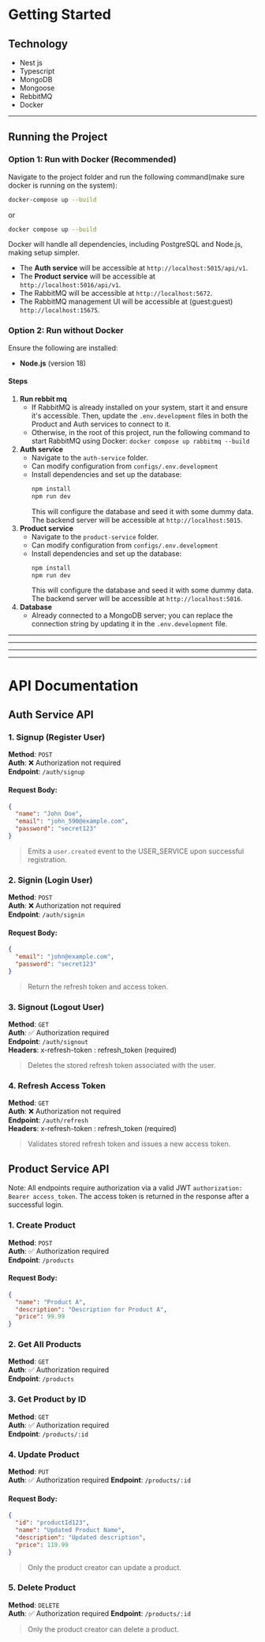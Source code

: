 # Getting Started

## Technology

- Nest js
- Typescript
- MongoDB
- Mongoose
- RebbitMQ
- Docker

---

## Running the Project

### Option 1: Run with Docker (Recommended)
Navigate to the project folder and run the following command(make sure docker is running on the system):
```bash
docker-compose up --build
```
or
```bash
docker compose up --build
```
Docker will handle all dependencies, including PostgreSQL and Node.js, making setup simpler.

- The <b>Auth service</b> will be accessible at `http://localhost:5015/api/v1`.
- The <b>Product service</b> will be accessible at `http://localhost:5016/api/v1`.
- The RabbitMQ will be accessible at `http://localhost:5672`.
- The RabbitMQ management UI will be accessible at (guest:guest) `http://localhost:15675`.

### Option 2: Run without Docker
Ensure the following are installed:
- **Node.js** (version 18)

#### Steps
1. **Run rebbit mq**
    - If RabbitMQ is already installed on your system, start it and ensure it's accessible. Then, update the `.env.development` files in both the Product and Auth services to connect to it.
    - Otherwise, in the root of this project, run the following command to start RabbitMQ using Docker: `docker compose up rabbitmq --build`
2. **Auth service**
    - Navigate to the `auth-service` folder.
    - Can modify configuration from `configs/.env.development`
    - Install dependencies and set up the database:
      ```bash
      npm install
      npm run dev
      ```
      This will configure the database and seed it with some dummy data. The backend server will be accessible at `http://localhost:5015`.
3. **Product service**
    - Navigate to the `product-service` folder.
    - Can modify configuration from `configs/.env.development`
    - Install dependencies and set up the database:
      ```bash
      npm install
      npm run dev
      ```
      This will configure the database and seed it with some dummy data. The backend server will be accessible at `http://localhost:5016`.
4. **Database**
    - Already connected to a MongoDB server; you can replace the connection string by updating it in the `.env.development` file.
---
---
---
---
# API Documentation

## Auth Service API

### 1. **Signup (Register User)**  
**Method**: `POST`  
**Auth**: ❌ Authorization not required  
**Endpoint**: `/auth/signup`

#### Request Body:

```json
{
  "name": "John Doe",
  "email": "john_590@example.com",
  "password": "secret123"
}
```

> Emits a `user.created` event to the USER_SERVICE upon successful registration.


### 2. **Signin (Login User)**  
**Method**: `POST`  
**Auth**: ❌ Authorization not required  
**Endpoint**: `/auth/signin`

#### Request Body:

```json
{
  "email": "john@example.com",
  "password": "secret123"
}
```

> Return the refresh token and access token.

### 3. **Signout (Logout User)**  
**Method**: `GET`  
**Auth**: ✅ Authorization required  
**Endpoint**: `/auth/signout`<br/>
**Headers**: x-refresh-token : refresh_token (required)

> Deletes the stored refresh token associated with the user.

### 4. **Refresh Access Token**  
**Method**: `GET`  
**Auth**: ❌ Authorization not required  
**Endpoint**: `/auth/refresh` <br/>
**Headers**: x-refresh-token : refresh_token (required)

> Validates stored refresh token and issues a new access token.

## Product Service API

Note: All endpoints require authorization via a valid JWT `authorization: Bearer access_token`. The access token is returned in the response after a successful login.

### 1. **Create Product**  
**Method**: `POST`  
**Auth**: ✅ Authorization required  
**Endpoint**: `/products`

#### Request Body:
```json
{
  "name": "Product A",
  "description": "Description for Product A",
  "price": 99.99
}
```

### 2. **Get All Products**  
**Method**: `GET`  
**Auth**: ✅ Authorization required  
**Endpoint**: `/products`

### 3. **Get Product by ID**  
**Method**: `GET`  
**Auth**: ✅ Authorization required  
**Endpoint**: `/products/:id`

### 4. **Update Product**  
**Method**: `PUT`  
**Auth**: ✅ Authorization required
**Endpoint**: `/products/:id`

#### Request Body:
```json
{
  "id": "productId123",
  "name": "Updated Product Name",
  "description": "Updated description",
  "price": 119.99
}
```

> Only the product creator can update a product.

### 5. **Delete Product**  
**Method**: `DELETE`  
**Auth**: ✅ Authorization required 
**Endpoint**: `/products/:id`

> Only the product creator can delete a product.
